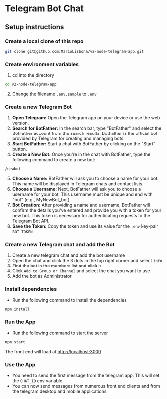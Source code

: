 # Telegram Bot Chat

## Setup instructions

### Create a local clone of this repo

```bash
git clone git@github.com:MarioLisbona/v2-node-telegram-app.git
```

### Create environment variables

1. cd into the directory

```bash
cd v2-node-telegram-app
```

2. Change the filename `.env.sample` to `.env`

### Create a new Telegram Bot

1. **Open Telegram:** Open the Telegram app on your device or use the web version.
2. **Search for BotFather:** In the search bar, type "BotFather" and select the BotFather account from the search results. BotFather is the official bot provided by Telegram for creating and managing bots.
3. **Start BotFather:** Start a chat with BotFather by clicking on the "Start" button.
4. **Create a New Bot:** Once you're in the chat with BotFather, type the following command to create a new bot:

```bash
/newbot
```

5. **Choose a Name:** BotFather will ask you to choose a name for your bot. This name will be displayed in Telegram chats and contact lists.
6. **Choose a Username:** Next, BotFather will ask you to choose a username for your bot. This username must be unique and end with "bot" (e.g., MyNewBot_bot).
7. **Bot Creation:** After providing a name and username, BotFather will confirm the details you've entered and provide you with a token for your new bot. This token is necessary for authenticating requests to the Telegram Bot API.
8. **Save the Token:** Copy the token and use its value for the `.env` key-pair `BOT_TOKEN`

### Create a new Telegram chat and add the Bot

1. Create a new telegram chat and add the bot username
2. Open the chat and click the 3 dots in the top right corner and select `info`
3. Find the bot in the members list and click it
4. Click `Add to Group or Channel` and select the chat you want to use
5. Add the bot as Administrator

### Install dependencies

- Run the following command to install the dependencies

```bash
npm install
```

### Run the App

- Run the following command to start the server

```bash
npm start
```

The front end will load at [http://localhost:3000](http://localhost:3000)

### Use the App

- You need to send the first message from the telegram app. This will set the `CHAT_ID` env variable.
- You can now send messages from numerous front end clients and from the telegram desktop and mobile applications
